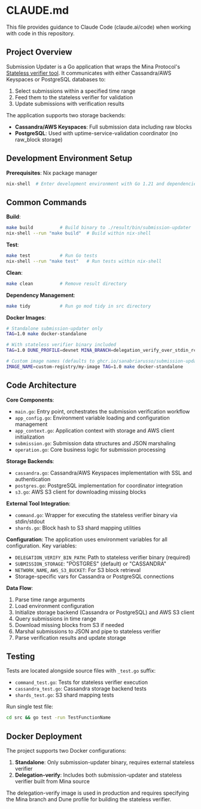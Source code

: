 # CLAUDE.md

This file provides guidance to Claude Code (claude.ai/code) when working with code in this repository.

## Project Overview

Submission Updater is a Go application that wraps the Mina Protocol's [Stateless verifier tool](https://github.com/MinaProtocol/mina/tree/develop/src/app/delegation_verify). It communicates with either Cassandra/AWS Keyspaces or PostgreSQL databases to:

1. Select submissions within a specified time range
2. Feed them to the stateless verifier for validation
3. Update submissions with verification results

The application supports two storage backends:
- **Cassandra/AWS Keyspaces**: Full submission data including raw blocks
- **PostgreSQL**: Used with uptime-service-validation coordinator (no raw_block storage)

## Development Environment Setup

**Prerequisites**: Nix package manager

```bash
nix-shell  # Enter development environment with Go 1.21 and dependencies
```

## Common Commands

**Build**:
```bash
make build          # Build binary to ./result/bin/submission-updater
nix-shell --run "make build"  # Build within nix-shell
```

**Test**:
```bash
make test           # Run Go tests
nix-shell --run "make test"   # Run tests within nix-shell
```

**Clean**:
```bash
make clean          # Remove result directory
```

**Dependency Management**:
```bash
make tidy           # Run go mod tidy in src directory
```

**Docker Images**:
```bash
# Standalone submission-updater only
TAG=1.0 make docker-standalone

# With stateless verifier binary included
TAG=1.0 DUNE_PROFILE=devnet MINA_BRANCH=delegation_verify_over_stdin_rc_base make docker-delegation-verify

# Custom image names (defaults to ghcr.io/sanabriarusso/submission-updater)
IMAGE_NAME=custom-registry/my-image TAG=1.0 make docker-standalone
```

## Code Architecture

**Core Components**:
- `main.go`: Entry point, orchestrates the submission verification workflow
- `app_config.go`: Environment variable loading and configuration management
- `app_context.go`: Application context with storage and AWS client initialization
- `submission.go`: Submission data structures and JSON marshaling
- `operation.go`: Core business logic for submission processing

**Storage Backends**:
- `cassandra.go`: Cassandra/AWS Keyspaces implementation with SSL and authentication
- `postgres.go`: PostgreSQL implementation for coordinator integration
- `s3.go`: AWS S3 client for downloading missing blocks

**External Tool Integration**:
- `command.go`: Wrapper for executing the stateless verifier binary via stdin/stdout
- `shards.go`: Block hash to S3 shard mapping utilities

**Configuration**:
The application uses environment variables for all configuration. Key variables:
- `DELEGATION_VERIFY_BIN_PATH`: Path to stateless verifier binary (required)
- `SUBMISSION_STORAGE`: "POSTGRES" (default) or "CASSANDRA"
- `NETWORK_NAME`, `AWS_S3_BUCKET`: For S3 block retrieval
- Storage-specific vars for Cassandra or PostgreSQL connections

**Data Flow**:
1. Parse time range arguments
2. Load environment configuration
3. Initialize storage backend (Cassandra or PostgreSQL) and AWS S3 client
4. Query submissions in time range
5. Download missing blocks from S3 if needed
6. Marshal submissions to JSON and pipe to stateless verifier
7. Parse verification results and update storage

## Testing

Tests are located alongside source files with `_test.go` suffix:
- `command_test.go`: Tests for stateless verifier execution
- `cassandra_test.go`: Cassandra storage backend tests
- `shards_test.go`: S3 shard mapping tests

Run single test file:
```bash
cd src && go test -run TestFunctionName
```

## Docker Deployment

The project supports two Docker configurations:

1. **Standalone**: Only submission-updater binary, requires external stateless verifier
2. **Delegation-verify**: Includes both submission-updater and stateless verifier built from Mina source

The delegation-verify image is used in production and requires specifying the Mina branch and Dune profile for building the stateless verifier.